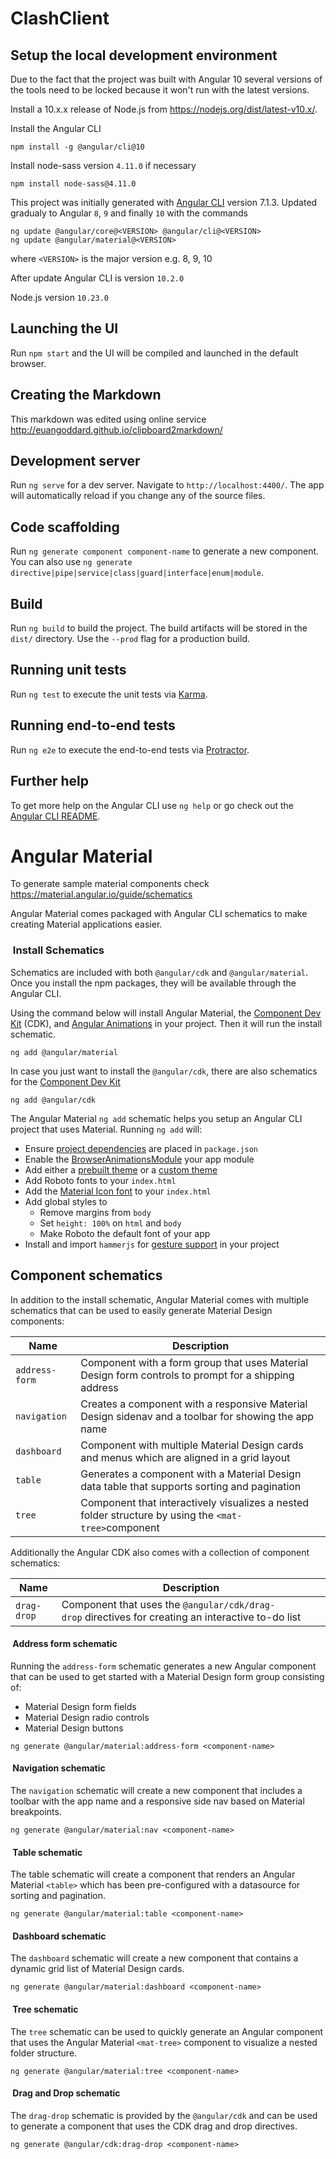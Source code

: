 # ClashClient

## Setup the local development environment

Due to the fact that the project was built with Angular 10 several versions of the tools need to be locked because it won't run with the latest versions.

Install a 10.x.x release of Node.js from https://nodejs.org/dist/latest-v10.x/.

Install the Angular CLI

```
npm install -g @angular/cli@10
```

Install node-sass version `4.11.0` if necessary
```
npm install node-sass@4.11.0
```

This project was initially generated with [Angular CLI](https://github.com/angular/angular-cli) version 7.1.3.
Updated gradualy to Angular `8`, `9` and finally `10` with the commands 
```
ng update @angular/core@<VERSION> @angular/cli@<VERSION>
ng update @angular/material@<VERSION>
```
where `<VERSION>` is the major version e.g. 8, 9, 10

After update Angular CLI is version `10.2.0`

Node.js version `10.23.0`

## Launching the UI

Run `npm start` and the UI will be compiled and launched in the default browser.

## Creating the Markdown

This markdown was edited using online service http://euangoddard.github.io/clipboard2markdown/

## Development server

Run `ng serve` for a dev server. Navigate to `http://localhost:4400/`. The app will automatically reload if you change any of the source files.

## Code scaffolding

Run `ng generate component component-name` to generate a new component. You can also use `ng generate directive|pipe|service|class|guard|interface|enum|module`.

## Build

Run `ng build` to build the project. The build artifacts will be stored in the `dist/` directory. Use the `--prod` flag for a production build.

## Running unit tests

Run `ng test` to execute the unit tests via [Karma](https://karma-runner.github.io).

## Running end-to-end tests

Run `ng e2e` to execute the end-to-end tests via [Protractor](http://www.protractortest.org/).

## Further help

To get more help on the Angular CLI use `ng help` or go check out the [Angular CLI README](https://github.com/angular/angular-cli/blob/master/README.md).

# Angular Material
To generate sample material components check https://material.angular.io/guide/schematics

Angular Material comes packaged with Angular CLI schematics to make creating Material applications easier.

### [](https://material.angular.io/guide/schematics#install-schematics "Link to this heading") Install Schematics

Schematics are included with both `@angular/cdk` and `@angular/material`. Once you install the npm packages, they will be available through the Angular CLI.

Using the command below will install Angular Material, the [Component Dev Kit](https://material.angular.io/cdk) (CDK), and [Angular Animations](https://angular.io/guide/animations) in your project. Then it will run the install schematic.

```
ng add @angular/material
```

In case you just want to install the `@angular/cdk`, there are also schematics for the [Component Dev Kit](https://material.angular.io/cdk)

```
ng add @angular/cdk
```

The Angular Material `ng add` schematic helps you setup an Angular CLI project that uses Material. Running `ng add` will:

-   Ensure [project dependencies](https://material.angular.io/guide/getting-started#step-1-install-angular-material-angular-cdk-and-angular-animations) are placed in `package.json`
-   Enable the [BrowserAnimationsModule](https://material.angular.io/guide/getting-started#step-2-configure-animations) your app module
-   Add either a [prebuilt theme](https://material.angular.io/guide/theming#using-a-pre-built-theme) or a [custom theme](https://material.angular.io/guide/theming#defining-a-custom-theme)
-   Add Roboto fonts to your `index.html`
-   Add the [Material Icon font](https://material.angular.io/guide/getting-started#step-6-optional-add-material-icons) to your `index.html`
-   Add global styles to
    -   Remove margins from `body`
    -   Set `height: 100%` on `html` and `body`
    -   Make Roboto the default font of your app
-   Install and import `hammerjs` for [gesture support](https://material.angular.io/guide/getting-started#step-5-gesture-support) in your project

Component schematics
--------------------

In addition to the install schematic, Angular Material comes with multiple schematics that can be used to easily generate Material Design components:

| Name | Description |
| --- | --- |
| `address-form` | Component with a form group that uses Material Design form controls to prompt for a shipping address |
| `navigation` | Creates a component with a responsive Material Design sidenav and a toolbar for showing the app name |
| `dashboard` | Component with multiple Material Design cards and menus which are aligned in a grid layout |
| `table` | Generates a component with a Material Design data table that supports sorting and pagination |
| `tree` | Component that interactively visualizes a nested folder structure by using the `<mat-tree>`component |

Additionally the Angular CDK also comes with a collection of component schematics:

| Name | Description |
| --- | --- |
| `drag-drop` | Component that uses the `@angular/cdk/drag-drop` directives for creating an interactive to-do list |

#### [](https://material.angular.io/guide/schematics#address-form-schematic "Link to this heading") Address form schematic

Running the `address-form` schematic generates a new Angular component that can be used to get started with a Material Design form group consisting of:

-   Material Design form fields
-   Material Design radio controls
-   Material Design buttons

```
ng generate @angular/material:address-form <component-name>
```

#### [](https://material.angular.io/guide/schematics#navigation-schematic "Link to this heading") Navigation schematic

The `navigation` schematic will create a new component that includes a toolbar with the app name and a responsive side nav based on Material breakpoints.

```
ng generate @angular/material:nav <component-name>
```

#### [](https://material.angular.io/guide/schematics#table-schematic "Link to this heading") Table schematic

The table schematic will create a component that renders an Angular Material `<table>` which has been pre-configured with a datasource for sorting and pagination.

```
ng generate @angular/material:table <component-name>
```

#### [](https://material.angular.io/guide/schematics#dashboard-schematic "Link to this heading") Dashboard schematic

The `dashboard` schematic will create a new component that contains a dynamic grid list of Material Design cards.

```
ng generate @angular/material:dashboard <component-name>
```

#### [](https://material.angular.io/guide/schematics#tree-schematic "Link to this heading") Tree schematic

The `tree` schematic can be used to quickly generate an Angular component that uses the Angular Material `<mat-tree>` component to visualize a nested folder structure.

```
ng generate @angular/material:tree <component-name>
```

#### [](https://material.angular.io/guide/schematics#drag-and-drop-schematic "Link to this heading") Drag and Drop schematic

The `drag-drop` schematic is provided by the `@angular/cdk` and can be used to generate a component that uses the CDK drag and drop directives.

```
ng generate @angular/cdk:drag-drop <component-name>
```